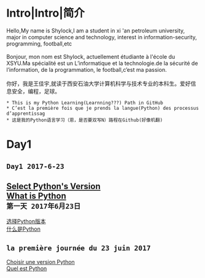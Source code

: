 Intro|Intro|简介
===============
Hello,My name is Shylock,I am a student in xi 'an petroleum university, major in computer science and technology, interest in information-security, programming, football,etc <br><br>
Bonjour, mon nom est Shylock, actuellement étudiante à l'école du XSYU.Ma spécialité est un L’informatique et la technologie.de la sécurité de l’information, de la programmation, le football,c’est ma passion. <br><br>
你好，我是王佳宇,就读于西安石油大学计算机科学与技术专业的本科生。爱好信息安全，编程，足球。

    * This is my Python Learning(Learnning???) Path in GitHub
    * C’est la première fois que je prends la langue(Python) des processus d’apprentissag
    * 这是我的Python语言学习（恩，是否要双写N）路程在Github(好像机翻)

Day1
======
`Day1 2017-6-23` <br>
----
[Select Python's Version](https://github.com/Shylcok/python/blob/master/Day01_Select_Version.md)<br>
[What is Python](https://github.com/Shylcok/python/blob/master/PYTHON.md)<br>
`第一天 2017年6月23日`<br>
----
[选择Python版本](https://github.com/Shylcok/python/blob/master/Day01_Select_Version.md)<br>
[什么是Python](https://github.com/Shylcok/python/blob/master/PYTHON.md)

`la première journée du 23 juin 2017`<br>
-----
[Choisir une version Python](https://github.com/Shylcok/python/blob/master/Day01_Select_Version.md)<br>
[Quel est Python](https://github.com/Shylcok/python/blob/master/PYTHON.md)


